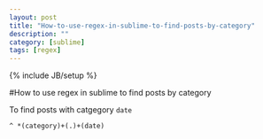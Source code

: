 ```yaml
---
layout: post
title: "How-to-use-regex-in-sublime-to-find-posts-by-category"
description: ""
category: [sublime]
tags: [regex]
---
```

{% include JB/setup %}

#How to use regex in sublime to find posts by category

To find posts with catgegory `date`

    ^ *(category)+(.)+(date)


